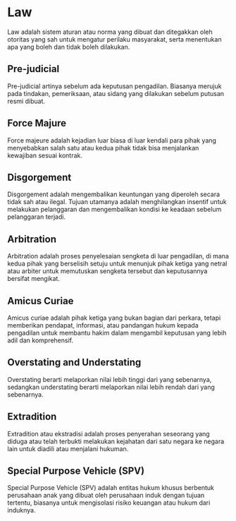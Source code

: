 # Law

Law adalah sistem aturan atau norma yang dibuat dan ditegakkan oleh otoritas yang sah untuk mengatur perilaku masyarakat, serta menentukan apa yang boleh dan tidak boleh dilakukan.

## Pre-judicial

Pre-judicial artinya sebelum ada keputusan pengadilan. Biasanya merujuk pada tindakan, pemeriksaan, atau sidang yang dilakukan sebelum putusan resmi dibuat.

## Force Majure

Force majeure adalah kejadian luar biasa di luar kendali para pihak yang menyebabkan salah satu atau kedua pihak tidak bisa menjalankan kewajiban sesuai kontrak.

## Disgorgement

Disgorgement adalah mengembalikan keuntungan yang diperoleh secara tidak sah atau ilegal. Tujuan utamanya adalah menghilangkan insentif untuk melakukan pelanggaran dan mengembalikan kondisi ke keadaan sebelum pelanggaran terjadi.

## Arbitration

Arbitration adalah proses penyelesaian sengketa di luar pengadilan, di mana kedua pihak yang berselisih setuju untuk menunjuk pihak ketiga yang netral atau arbiter untuk memutuskan sengketa tersebut dan keputusannya bersifat mengikat.

## Amicus Curiae

Amicus curiae adalah pihak ketiga yang bukan bagian dari perkara, tetapi memberikan pendapat, informasi, atau pandangan hukum kepada pengadilan untuk membantu hakim dalam mengambil keputusan yang lebih adil dan komprehensif.

## Overstating and Understating

Overstating berarti melaporkan nilai lebih tinggi dari yang sebenarnya, sedangkan understating berarti melaporkan nilai lebih rendah dari yang sebenarnya.

## Extradition

Extradition atau ekstradisi adalah proses penyerahan seseorang yang diduga atau telah terbukti melakukan kejahatan dari satu negara ke negara lain untuk diadili atau menjalani hukuman.

## Special Purpose Vehicle (SPV)

Special Purpose Vehicle (SPV) adalah entitas hukum khusus berbentuk perusahaan anak yang dibuat oleh perusahaan induk dengan tujuan tertentu, biasanya untuk mengisolasi risiko keuangan atau hukum dari induknya.